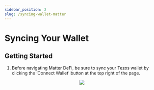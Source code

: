 ```yaml
---
sidebar_position: 2
slug: /syncing-wallet-matter
---
```


# Syncing Your Wallet

## Getting Started

1. Before navigating Matter DeFi, be sure to sync your Tezos wallet by clicking the ‘Connect Wallet’ button at the top right of the page.

<p align="center"><img src="/img/matterwallet.png" /></p>
